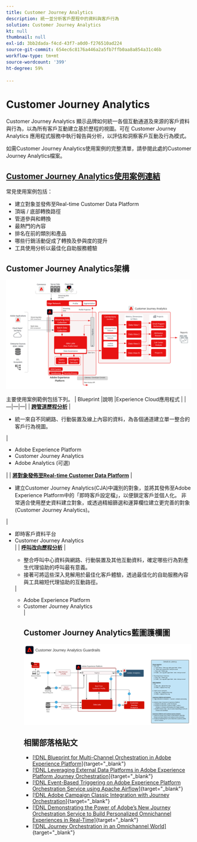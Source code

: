 ```yaml
---
title: Customer Journey Analytics
description: 統一並分析客戶歷程中的資料與客戶行為
solution: Customer Journey Analytics
kt: null
thumbnail: null
exl-id: 3bb2dada-f4cd-43f7-a0d0-f276510ad224
source-git-commit: 654ec6c8176a446a2a5fb7ffb0aa8a854a31c46b
workflow-type: tm+mt
source-wordcount: '399'
ht-degree: 59%

---
```


# Customer Journey Analytics

Customer Journey Analytics 顯示品牌如何統一各個互動通道及來源的客戶資料與行為，以為所有客戶互動建立基於歷程的視圖。可在 Customer Journey Analytics 應用程式服務中執行報告與分析，以評估和洞察客戶互動及行為模式。

如需Customer Journey Analytics使用案例的完整清單，請參閱此處的Customer Journey Analytics檔案。

## [Customer Journey Analytics使用案例連結](https://experienceleague.adobe.com/docs/analytics-platform/using/cja-usecases/cja-usecases.html?lang=en)

常見使用案例包括：

* 建立對象並發佈至Real-time Customer Data Platform
* 頂端 / 底部轉換路徑
* 管道參與和轉換
* 最熱門的內容
* 排名在前的類別和產品
* 哪些行銷活動促成了轉換及參與度的提升
* 工具使用分析以最佳化自助服務體驗

## Customer Journey Analytics架構

![架構圖](assets/CJA.svg)

主要使用案例範例包括下列。
| Blueprint |說明 |Experience Cloud應用程式 | |—|—|—| | **[跨管道歷程分析](https://experienceleague.adobe.com/docs/analytics-platform/using/cja-usecases/cross-channel.html)**  | <ul><li>統一來自不同網路、行動裝置及線上內容的資料，為各個通道建立單一整合的客戶行為視圖。</li></ul> | <ul><li>Adobe Experience Platform</li><li>Customer Journey Analytics</li><li>Adobe Analytics (可選)</li></ul>| | **[將對象發佈至Real-time Customer Data Platform](https://experienceleague.adobe.com/docs/analytics-platform/using/cja-components/audiences/publish.html)** | <ul><li>建立Customer Journey Analytics(CJA)中識別的對象，並將其發佈至Adobe Experience Platform中的「即時客戶設定檔」，以便鎖定客戶並個人化。 非常適合使用歷史資料建立對象，或透過精細篩選和運算欄位建立更完善的對象(Customer Journey Analytics)。</li></ul> | <ul><li>即時客戶資料平台</li><li>Customer Journey Analytics</li> |
| **[呼叫改向歷程分析](https://experienceleague.adobe.com/docs/analytics-platform/using/cja-usecases/call-center.html)** | <ul><li>整合呼叫中心資料與網路、行動裝置及其他互動資料，確定哪些行為對產生代理協助的呼叫最有意義。</li><li>接著可將這些深入見解用於最佳化客戶體驗，透過最佳化的自助服務內容與工具縮短代理協助的互動路徑。  </li></ul> | <ul><li>Adobe Experience Platform</li><li>Customer Journey Analytics</li> |

## Customer Journey Analytics藍圖護欄圖

![護欄圖](assets/cja_guardrails.svg)

## 相關部落格貼文

* [[!DNL Blueprint for Multi-Channel Orchestration in Adobe Experience Platform]](https://medium.com/adobetech/blueprint-for-multi-channel-orchestration-in-adobe-experience-platform-c68317e94184){target=&quot;_blank&quot;}
* [[!DNL Leveraging External Data Platforms in Adobe Experience Platform Journey Orchestration]](https://medium.com/adobetech/leveraging-external-data-platforms-in-adobe-experience-platform-journey-orchestration-54fc6134fe17){target=&quot;_blank&quot;}
* [[!DNL Event-Based Triggering on Adobe Experience Platform Orchestration Service using Apache Airflow]](https://medium.com/adobetech/event-based-triggering-on-adobe-experience-platform-orchestration-service-using-apache-airflow-8607b28251f1){target=&quot;_blank&quot;}
* [[!DNL Adobe Campaign Classic Integration with Journey Orchestration]](https://medium.com/adobetech/adobe-campaign-classic-integration-with-journey-orchestration-ae577653281){target=&quot;_blank&quot;}
* [[!DNL Demonstrating the Power of Adobe’s New Journey Orchestration Service to Build Personalized Omnichannel Experiences in Real-Time]](https://medium.com/adobetech/demonstrating-the-power-of-adobes-new-journey-orchestration-service-to-build-personalized-aa60d88cd34){target=&quot;_blank&quot;}
* [[!DNL Journey Orchestration in an Omnichannel World]](https://medium.com/adobetech/journey-orchestration-in-an-omnichannel-world-3a2d32d556d9){target=&quot;_blank&quot;}
